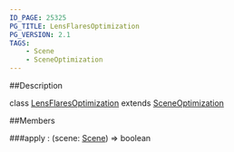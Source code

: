 ```yaml
---
ID_PAGE: 25325
PG_TITLE: LensFlaresOptimization
PG_VERSION: 2.1
TAGS:
    - Scene
    - SceneOptimization
---
```

##Description

class [LensFlaresOptimization](/classes/2.2-alpha/LensFlaresOptimization) extends [SceneOptimization](/classes/2.2-alpha/SceneOptimization)



##Members

###apply : (scene: [Scene](/classes/2.2-alpha/Scene)) =&gt; boolean



